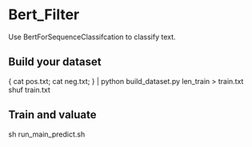 # Bert_Filter

Use BertForSequenceClassifcation to classify text.

## Build your dataset
{ cat pos.txt; cat neg.txt; } | python build_dataset.py len_train > train.txt  
shuf train.txt 

## Train and valuate

sh run_main_predict.sh
